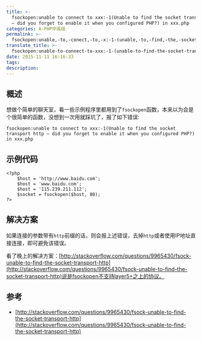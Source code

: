 ```yaml
---
title: >-
  fsockopen:unable to connect to xxx:-1(Unable to find the socket transport http
  – did you forget to enable it when you configured PHP?) in xxx.php
categories: A-PHP中高级
permalink: >-
  fsockopen:unable,-to,-conect,-to,-x:-1-(unable,-to,-find,-the,-socket,-transport,-htp,-did,-you,-forget,-to,-enable,-it,-when,-you,-configured,-php,-etc.)-in,-x.php
translate_title: >-
  fsockopen:unable-to-connect-to-xxx:-1-(unable-to-find-the-socket-transport-transport---*-(?
date: 2015-11-11 16:16:33
tags:
description:
---
```

## 概述
想做个简单的聊天室，看一些示例程序里都用到了`fsockopen`函数，本来以为会是个很简单的函数，没想到一次用就踩坑了，报了如下错误:

```
fsockopen:unable to connect to xxx:-1(Unable to find the socket transport http – did you forget to enable it when you configured PHP?) in xxx.php
```

## 示例代码

```
<?php
    $host = 'http://www.baidu.com';
    $host = 'www.baidu.com';
    $host = '115.239.211.112';
    $socket = fsockopen($host, 80);
?>
```

## 解决方案
如果连接的参数带有`http`前缀的话，则会报上述错误，去掉`http`或者使用IP地址直接连接，即可避免该错误。  

看了晚上的解决方案：[http://stackoverflow.com/questions/9965430/fsock-unable-to-find-the-socket-transport-http](http://stackoverflow.com/questions/9965430/fsock-unable-to-find-the-socket-transport-http)说是fsockopen不支持layer5+之上的协议。

## 参考
* [http://stackoverflow.com/questions/9965430/fsock-unable-to-find-the-socket-transport-http](http://stackoverflow.com/questions/9965430/fsock-unable-to-find-the-socket-transport-http)
<br />


